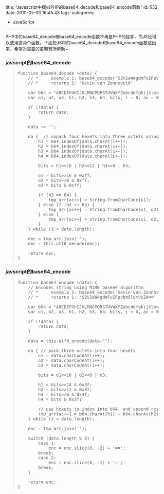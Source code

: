 title: "Javascript中模拟PHP的base64_decode和base64_encode函数"
id: 532
date: 2010-05-03 16:45:43
tags: 
categories: 
- JavaScript
---

PHP中的base64_decode和base64_encode函数不再是PHP的独享，而JS也可以使用这两个函数，下面把JS中的base64_decode和base64_encode函数贴出来，希望对需要的童鞋有所帮助~

### javscript的base64_decode

<!--more-->
> <pre lang="javascript">function base64_decode (data) {    
>     // *     example 1: base64_decode('S2V2aW4gdmFuIFpvbm5ldmVsZA==');
>     // *     returns 1: 'Kevin van Zonneveld'  
> 
>     var b64 = "ABCDEFGHIJKLMNOPQRSTUVWXYZabcdefghijklmnopqrstuvwxyz0123456789+/=";
>     var o1, o2, o3, h1, h2, h3, h4, bits, i = 0, ac = 0, dec = "", tmp_arr = [];
> 
>     if (!data) {
>         return data;
>     }
> 
>     data += '';
> 
>     do {  // unpack four hexets into three octets using index points in b64
>         h1 = b64.indexOf(data.charAt(i++));
>         h2 = b64.indexOf(data.charAt(i++));
>         h3 = b64.indexOf(data.charAt(i++));
>         h4 = b64.indexOf(data.charAt(i++));
> 
>         bits = h1<<18 | h2<<12 | h3<<6 | h4;
> 
>         o1 = bits>>16 & 0xff;
>         o2 = bits>>8 & 0xff;
>         o3 = bits & 0xff;
> 
>         if (h3 == 64) {
>             tmp_arr[ac++] = String.fromCharCode(o1);
>         } else if (h4 == 64) {
>             tmp_arr[ac++] = String.fromCharCode(o1, o2);
>         } else {
>             tmp_arr[ac++] = String.fromCharCode(o1, o2, o3);
>         }
>     } while (i < data.length);
> 
>     dec = tmp_arr.join('');
>     dec = this.utf8_decode(dec);
> 
>     return dec;
> }</pre>

### javscript的base64_encode

> <pre lang="javascript">function base64_encode (data) {
>     // Encodes string using MIME base64 algorithm  
>     // *     example 1: base64_encode('Kevin van Zonneveld');
>     // *     returns 1: 'S2V2aW4gdmFuIFpvbm5ldmVsZA=='  
> 
>     var b64 = "ABCDEFGHIJKLMNOPQRSTUVWXYZabcdefghijklmnopqrstuvwxyz0123456789+/=";
>     var o1, o2, o3, h1, h2, h3, h4, bits, i = 0, ac = 0, enc="", tmp_arr = [];
> 
>     if (!data) {
>         return data;
>     }
> 
>     data = this.utf8_encode(data+'');
> 
>     do { // pack three octets into four hexets
>         o1 = data.charCodeAt(i++);
>         o2 = data.charCodeAt(i++);
>         o3 = data.charCodeAt(i++);
> 
>         bits = o1<<16 | o2<<8 | o3;
> 
>         h1 = bits>>18 & 0x3f;
>         h2 = bits>>12 & 0x3f;
>         h3 = bits>>6 & 0x3f;
>         h4 = bits & 0x3f;
> 
>         // use hexets to index into b64, and append result to encoded string
>         tmp_arr[ac++] = b64.charAt(h1) + b64.charAt(h2) + b64.charAt(h3) + b64.charAt(h4);
>     } while (i < data.length);
> 
>     enc = tmp_arr.join('');
> 
>     switch (data.length % 3) {
>         case 1:
>             enc = enc.slice(0, -2) + '==';
>         break;
>         case 2:
>             enc = enc.slice(0, -1) + '=';
>         break;
>     }
> 
>     return enc;
> }</pre>